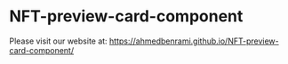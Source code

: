 # NFT-preview-card-component


Please visit our website at: https://ahmedbenrami.github.io/NFT-preview-card-component/
